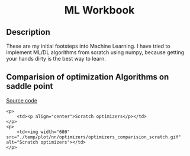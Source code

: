 <h1 align="center">ML Workbook</h1>

## Description
These are my initial footsteps into Machine Learning.
I have tried to implement ML/DL algorithms from scratch using numpy, because getting your hands dirty is the best way to learn.


## Comparision of optimization Algorithms on saddle point
[Source code](./src/misc/optimizer_comparision.py)

    <p>
        <td><p align="center">Scratch optimizers</p></td>
    </p>
    <p>
        <td><img width="600" src="./temp/plot/nn/optimizers/optimizers_comparision_scratch.gif" alt="Scratch optimizers"></td>
    </p>

      
